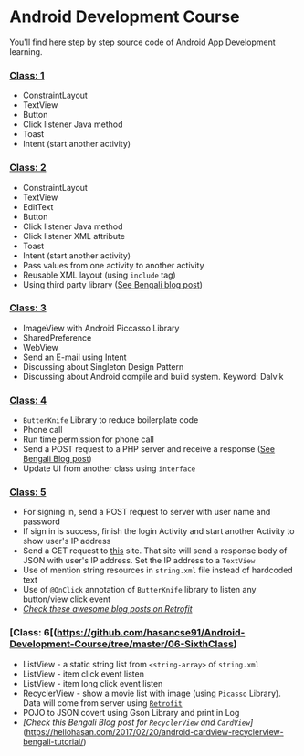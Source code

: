 # Android Development Course
You'll find here step by step source code of Android App Development learning.

### [Class: 1](https://github.com/hasancse91/Android-Development-Course/tree/master/01-FirstClass)
 - ConstraintLayout
 - TextView
 - Button
 - Click listener Java method
 - Toast
 - Intent (start another activity)
 
### [Class: 2](https://github.com/hasancse91/Android-Development-Course/tree/master/02-SecondClass) 
 - ConstraintLayout
 - TextView
 - EditText
 - Button
 - Click listener Java method
 - Click listener XML attribute
 - Toast
 - Intent (start another activity)
 - Pass values from one activity to another activity
 - Reusable XML layout (using `include` tag)
 - Using third party library ([See Bengali blog post](https://hellohasan.com/2017/05/23/android-development-pretty-logger-library/))
 
### [Class: 3](https://github.com/hasancse91/Android-Development-Course/tree/master/03-ThirdClass)
- ImageView with Android Piccasso Library
- SharedPreference
- WebView
- Send an E-mail using Intent
- Discussing about Singleton Design Pattern
- Discussing about Android compile and build system. Keyword: Dalvik

### [Class: 4](https://github.com/hasancse91/Android-Development-Course/tree/master/04-FourthClass)
- `ButterKnife` Library to reduce boilerplate code
- Phone call
- Run time permission for phone call
- Send a POST request to a PHP server and receive a response ([See Bengali Blog post](https://hellohasan.com/2016/12/03/android-retrofit-get-post-method/))
- Update UI from another class using `interface`

### [Class: 5](https://github.com/hasancse91/Android-Development-Course/tree/master/05-FifthClass)
- For signing in, send a POST request to server with user name and password
- If sign in is success, finish the login Activity and start another Activity to show user's IP address
- Send a GET request to [this](http://ip.jsontest.com/) site. That site will send a response body of JSON with user's IP address. Set the IP address to a `TextView`
- Use of mention string resources in `string.xml` file instead of hardcoded text
- Use of `@OnClick` annotation of `ButterKnife` library to listen any button/view click event
- *[Check these awesome blog posts on Retrofit](https://futurestud.io/tutorials/tag/retrofit/)*

### [Class: 6[(https://github.com/hasancse91/Android-Development-Course/tree/master/06-SixthClass)
- ListView - a static string list from `<string-array>` of `string.xml`
- ListView - item click event listen
- ListView - item long click event listen
- RecyclerView - show a movie list with image (using `Picasso` Library). Data will come from server using [`Retrofit`](https://github.com/hasancse91/Android-Development-Course/tree/master/05-FifthClass)
- POJO to JSON covert using Gson Library and print in Log
- *[Check this Bengali Blog post for `RecyclerView` and `CardView`]*(https://hellohasan.com/2017/02/20/android-cardview-recyclerview-bengali-tutorial/)

